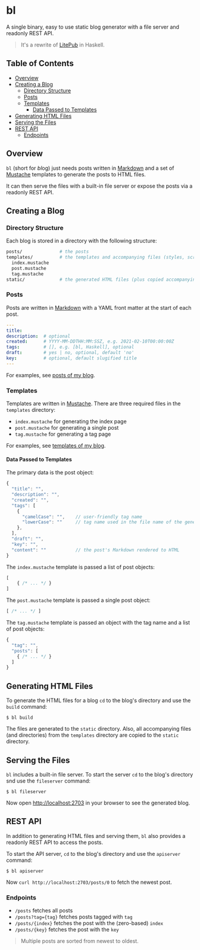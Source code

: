 # bl

A single binary, easy to use static blog generator with a file server and
readonly REST API.

> It's a rewrite of [LitePub](https://github.com/mirovarga/litepub) in Haskell.

## Table of Contents

- [Overview](#overview)
- [Creating a Blog](#creating-a-blog)
  - [Directory Structure](#directory-structure)
  - [Posts](#posts)
  - [Templates](#templates)
    - [Data Passed to Templates](#data-passed-to-templates)
- [Generating HTML Files](#generating-html-files)
- [Serving the Files](#serving-the-files)
- [REST API](#rest-api)
  - [Endpoints](#endpoints)

## Overview

`bl` (short for *bl*og) just needs posts written in
[Markdown](https://www.markdownguide.org/) and a set of
[Mustache](https://mustache.github.io/) templates to generate the posts to HTML
files.

It can then serve the files with a built-in file server or expose the posts via
a readonly REST API.

## Creating a Blog

### Directory Structure

Each blog is stored in a directory with the following structure:

```bash
posts/              # the posts
templates/          # the templates and accompanying files (styles, scripts, images, etc.)
  index.mustache
  post.mustache
  tag.mustache
static/             # the generated HTML files (plus copied accompanying files)
```

### Posts

Posts are written in [Markdown](https://www.markdownguide.org/) with a YAML
front matter at the start of each post.

```yaml
---
title:
description:  # optional
created:      # YYYY-MM-DDTHH:MM:SSZ, e.g. 2021-02-10T00:00:00Z
tags:         # [], e.g. [bl, Haskell], optional
draft:        # yes | no, optional, default 'no'
key:          # optional, default slugified title
---
```

For examples, see
[posts of my blog](https://github.com/mirovarga/mirovarga.com/tree/master/posts).

### Templates

Templates are written in [Mustache](https://mustache.github.io/). There are
three required files in the `templates` directory:

- `index.mustache` for generating the index page
- `post.mustache` for generating a single post
- `tag.mustache` for generating a tag page

For examples, see
[templates of my blog](https://github.com/mirovarga/mirovarga.com/tree/master/templates).

#### Data Passed to Templates

The primary data is the post object:

```javascript
{
  "title": "",
  "description": "",
  "created": "",
  "tags": [
    {
      "camelCase": "",    // user-friendly tag name
      "lowerCase": ""     // tag name used in the file name of the generated page 
    },
  ],
  "draft": "",
  "key": "",
  "content": ""           // the post's Markdown rendered to HTML   
}
```

The `index.mustache` template is passed a list of post objects:

```javascript
[
    { /* ... */ }
]
```

The `post.mustache` template is passed a single post object:

```javascript
[ /* ... */ ]
```

The `tag.mustache` template is passed an object with the tag name and a list of
post objects:

```javascript
{
  "tag": "",
  "posts": [
    { /* ... */ }
  ]
}
```

## Generating HTML Files

To generate the HTML files for a blog `cd` to the blog's directory and use the
`build` command:

```
$ bl build
```

The files are generated to the `static` directory. Also, all accompanying files
(and directories) from the `templates` directory are copied to the `static`
directory.

## Serving the Files

`bl` includes a built-in file server. To start the server `cd` to the blog's
directory snd use the `fileserver` command:

```
$ bl fileserver
```

Now open [http://localhost:2703](http://localhost:2703) in your browser to see
the generated blog.

## REST API

In addition to generating HTML files and serving them, `bl` also provides a 
readonly REST API to access the posts. 

To start the API server, `cd` to the blog's directory and use the `apiserver`
command:

```
$ bl apiserver
```

Now `curl http://localhost:2703/posts/0` to fetch the newest post.

### Endpoints

- `/posts` fetches all posts
- `/posts?tag={tag}` fetches posts tagged with `tag`
- `/posts/{index}` fetches the post with the (zero-based) `index`
- `/posts/{key}` fetches the post with the `key`

> Multiple posts are sorted from newest to oldest.
